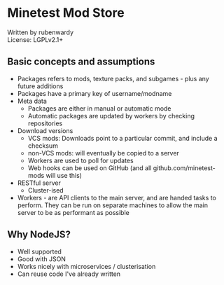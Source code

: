 # Minetest Mod Store

Written by rubenwardy  
License: LGPLv2.1+

## Basic concepts and assumptions

* Packages refers to mods, texture packs, and subgames - plus any future additions
* Packages have a primary key of username/modname
* Meta data
	* Packages are either in manual or automatic mode
	* Automatic packages are updated by workers by checking repositories
* Download versions
	* VCS mods: Downloads point to a particular commit, and include a checksum
	* non-VCS mods: will eventually be copied to a server
	* Workers are used to poll for updates
	* Web hooks can be used on GitHub (and all github.com/minetest-mods will use this)
* RESTful server
	* Cluster-ised
* Workers - are API clients to the main server, and are handed tasks to perform.
            They can be run on separate machines to allow the main server to be
            as performant as possible

## Why NodeJS?

* Well supported
* Good with JSON
* Works nicely with microservices / clusterisation
* Can reuse code I've already written
